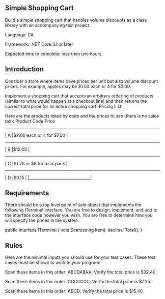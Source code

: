 Simple Shopping Cart
-------------------
Build a simple shopping cart that handles volume discounts as a class library with an accompanying test project.

Language: C#

Framework: .NET Core 3.1 or later

Expected time to complete: less than two hours.

Introduction
------------

Consider a store where items have prices per unit but also volume discount prices. For example, apples may be $1.00 each or 4 for $3.00.

Implement a shopping cart that accepts an arbitrary ordering of products (similar to what would happen at a checkout line) and then returns the correct total price for an entire shopping cart.
Pricing List

Here are the products listed by code and the prices to use (there is no sales tax):
Product Code 	Price
 _______________________________
| A |$2.00 each or 4 for $7.00  |
_________________________________
| B |$12.00                     |
_________________________________
| C |$1.25 or $6 for a six pack |
_________________________________
| D |$0.15                      |
|_______________________________|

Requirements
------------

There should be a top level point of sale object that implements the following ITerminal interface. You are free to design, implement, and add to the interface code however you wish. You are free to determine how you will specify the prices in the system:

public interface ITerminal
{
    void Scan(string item);
    decimal Total();
}

Rules
-----

Here are the minimal inputs you should use for your test cases. These test cases must be shown to work in your program:

Scan these items in this order: ABCDABAA; Verify the total price is $32.40.

Scan these items in this order: CCCCCCC; Verify the total price is $7.25.

Scan these items in this order: ABCD; Verify the total price is $15.40.
